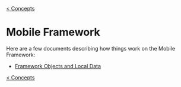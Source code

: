 [< Concepts](../Concepts.md)
# Mobile Framework

Here are a few documents describing how things work on the Mobile Framework:


  - [Framework Objects and Local Data](dataAccess/DataAccess.md)


[< Concepts](../Concepts.md)     
